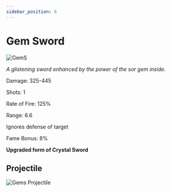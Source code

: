 ```yaml
---
sidebar_position: 6
---
```


# Gem Sword

![GemS](https://vwiki.valorserver.com/api/item/picture/gem%20sword)

<i>A glistening sword enhanced by the power of the sor gem inside.</i>

Damage: 325-445

Shots: 1

Rate of Fire: 125%

Range: 6.6

Ignores defense of target

Fame Bonus: 8%

**Upgraded form of Crystal Sword**

## Projectile

![Gems Projectile](https://cdn.discordapp.com/attachments/948363241631916122/954067335730302986/gemsword.gif)
